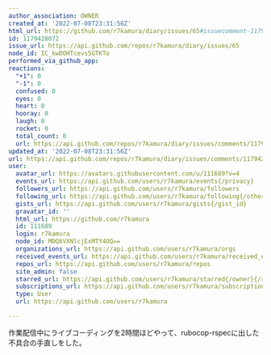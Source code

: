```yaml
---
author_association: OWNER
created_at: '2022-07-08T23:31:56Z'
html_url: https://github.com/r7kamura/diary/issues/65#issuecomment-1179428072
id: 1179428072
issue_url: https://api.github.com/repos/r7kamura/diary/issues/65
node_id: IC_kwDOHTcevs5GTKTo
performed_via_github_app: 
reactions:
  "+1": 0
  "-1": 0
  confused: 0
  eyes: 0
  heart: 0
  hooray: 0
  laugh: 0
  rocket: 0
  total_count: 0
  url: https://api.github.com/repos/r7kamura/diary/issues/comments/1179428072/reactions
updated_at: '2022-07-08T23:31:56Z'
url: https://api.github.com/repos/r7kamura/diary/issues/comments/1179428072
user:
  avatar_url: https://avatars.githubusercontent.com/u/111689?v=4
  events_url: https://api.github.com/users/r7kamura/events{/privacy}
  followers_url: https://api.github.com/users/r7kamura/followers
  following_url: https://api.github.com/users/r7kamura/following{/other_user}
  gists_url: https://api.github.com/users/r7kamura/gists{/gist_id}
  gravatar_id: ''
  html_url: https://github.com/r7kamura
  id: 111689
  login: r7kamura
  node_id: MDQ6VXNlcjExMTY4OQ==
  organizations_url: https://api.github.com/users/r7kamura/orgs
  received_events_url: https://api.github.com/users/r7kamura/received_events
  repos_url: https://api.github.com/users/r7kamura/repos
  site_admin: false
  starred_url: https://api.github.com/users/r7kamura/starred{/owner}{/repo}
  subscriptions_url: https://api.github.com/users/r7kamura/subscriptions
  type: User
  url: https://api.github.com/users/r7kamura

---
```

作業配信中にライブコーディングを2時間ほどやって、rubocop-rspecに出した不具合の手直しをした。